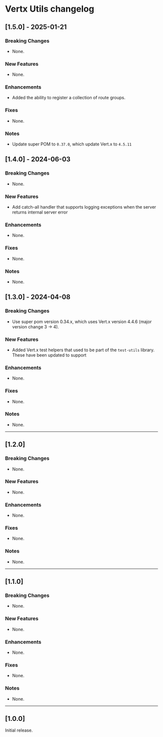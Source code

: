 # Vertx Utils changelog
## [1.5.0] - 2025-01-21
### Breaking Changes
* None.

### New Features
* None.

### Enhancements
* Added the ability to register a collection of route groups.

### Fixes
* None.

### Notes
* Update super POM to `0.37.0`, which update Vert.x to `4.5.11`

## [1.4.0] - 2024-06-03
### Breaking Changes
* None.

### New Features
* Add catch-all handler that supports logging exceptions when the server returns internal server error

### Enhancements
* None.

### Fixes
* None.

### Notes
* None.


## [1.3.0] - 2024-04-08

### Breaking Changes
* Use super pom version 0.34.x, which uses Vert.x version 4.4.6 (major version change 3 &rarr; 4).

### New Features
* Added Vert.x test helpers that used to be part of the `test-utils` library. These have been updated to support

### Enhancements
* None.

### Fixes
* None.

### Notes
* None.

---

## [1.2.0]

### Breaking Changes
* None.

### New Features
* None.

### Enhancements
* None.

### Fixes
* None.

### Notes
* None.

---

## [1.1.0]

### Breaking Changes
* None.

### New Features
* None.

### Enhancements
* None.

### Fixes
* None.

### Notes
* None.

---

## [1.0.0]

Initial release.
